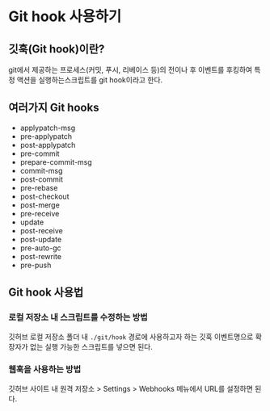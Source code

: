 # Git hook 사용하기 

## 깃훅(Git hook)이란?
git에서 제공하는 프로세스(커밋, 푸시, 리베이스 등)의 전이나 후 이벤트를 후킹하여 특정 액션을 실행하는스크립트를 git hook이라고 한다.

## 여러가지 Git hooks

- applypatch-msg
- pre-applypatch
- post-applypatch
- pre-commit
- prepare-commit-msg
- commit-msg
- post-commit
- pre-rebase
- post-checkout
- post-merge
- pre-receive
- update
- post-receive
- post-update
- pre-auto-gc
- post-rewrite
- pre-push

## Git hook 사용법 

### 로컬 저장소 내 스크립트를 수정하는 방법

깃허브 로컬 저장소 폴더 내 `./git/hook` 경로에 사용하고자 하는 깃훅 이벤트명으로 확장자가 없는 실행 가능한 스크립트를 넣으면 된다. 


### 웹훅을 사용하는 방법

깃허브 사이트 내 원격 저장소 > Settings > Webhooks 메뉴에서 URL를 설정하면 된다.

